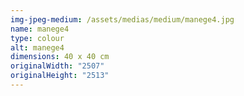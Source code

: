 ```yaml
---
img-jpeg-medium: /assets/medias/medium/manege4.jpg
name: manege4
type: colour
alt: manege4
dimensions: 40 x 40 cm
originalWidth: "2507"
originalHeight: "2513"
---
```

